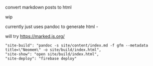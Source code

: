 convert markdown posts to html

wip

currently just uses pandoc to generate html -

will try https://marked.js.org/

    "site-build": "pandoc -s site/content/index.md -f gfm --metadata title=\"Neomem\" -o site/build/index.html",
    "site-show": "open site/build/index.html",
    "site-deploy": "firebase deploy"
